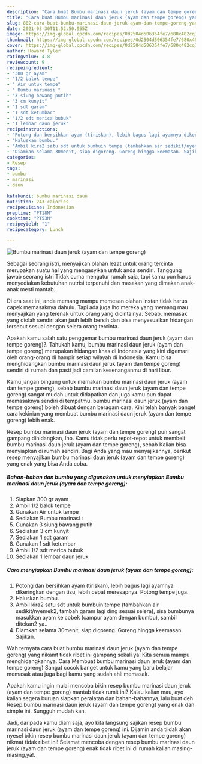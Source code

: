 ```yaml
---
description: "Cara buat Bumbu marinasi daun jeruk (ayam dan tempe goreng) yang nikmat dan Mudah Dibuat"
title: "Cara buat Bumbu marinasi daun jeruk (ayam dan tempe goreng) yang nikmat dan Mudah Dibuat"
slug: 802-cara-buat-bumbu-marinasi-daun-jeruk-ayam-dan-tempe-goreng-yang-nikmat-dan-mudah-dibuat
date: 2021-03-30T11:52:50.955Z
image: https://img-global.cpcdn.com/recipes/0d2504d506354fe7/680x482cq70/bumbu-marinasi-daun-jeruk-ayam-dan-tempe-goreng-foto-resep-utama.jpg
thumbnail: https://img-global.cpcdn.com/recipes/0d2504d506354fe7/680x482cq70/bumbu-marinasi-daun-jeruk-ayam-dan-tempe-goreng-foto-resep-utama.jpg
cover: https://img-global.cpcdn.com/recipes/0d2504d506354fe7/680x482cq70/bumbu-marinasi-daun-jeruk-ayam-dan-tempe-goreng-foto-resep-utama.jpg
author: Howard Tyler
ratingvalue: 4.8
reviewcount: 9
recipeingredient:
- "300 gr ayam"
- "1/2 balok tempe"
- " Air untuk tempe"
- " Bumbu marinasi "
- "3 siung bawang putih"
- "3 cm kunyit"
- "1 sdt garam"
- "1 sdt ketumbar"
- "1/2 sdt merica bubuk"
- "1 lembar daun jeruk"
recipeinstructions:
- "Potong dan bersihkan ayam (tiriskan), lebih bagus lagi ayamnya dikeringkan dengan tisu, lebih cepat meresapnya. Potong tempe juga."
- "Haluskan bumbu."
- "Ambil kira2 satu sdt untuk bumbuin tempe (tambahkan air sedikit/nyemek2, tambah garam lagi ding sesuai selera), sisa bumbunya masukkan ayam ke cobek (campur ayam dengan bumbu), sambil ditekan2 ya.."
- "Diamkan selama 30menit, siap digoreng. Goreng hingga keemasan. Sajikan."
categories:
- Resep
tags:
- bumbu
- marinasi
- daun

katakunci: bumbu marinasi daun 
nutrition: 243 calories
recipecuisine: Indonesian
preptime: "PT18M"
cooktime: "PT53M"
recipeyield: "1"
recipecategory: Lunch

---
```



![Bumbu marinasi daun jeruk (ayam dan tempe goreng)](https://img-global.cpcdn.com/recipes/0d2504d506354fe7/680x482cq70/bumbu-marinasi-daun-jeruk-ayam-dan-tempe-goreng-foto-resep-utama.jpg)

Sebagai seorang istri, menyajikan olahan lezat untuk orang tercinta merupakan suatu hal yang mengasyikan untuk anda sendiri. Tanggung jawab seorang istri Tidak cuma mengatur rumah saja, tapi kamu pun harus menyediakan kebutuhan nutrisi terpenuhi dan masakan yang dimakan anak-anak mesti mantab.

Di era  saat ini, anda memang mampu memesan olahan instan tidak harus capek memasaknya dahulu. Tapi ada juga lho mereka yang memang mau menyajikan yang terenak untuk orang yang dicintainya. Sebab, memasak yang diolah sendiri akan jauh lebih bersih dan bisa menyesuaikan hidangan tersebut sesuai dengan selera orang tercinta. 



Apakah kamu salah satu penggemar bumbu marinasi daun jeruk (ayam dan tempe goreng)?. Tahukah kamu, bumbu marinasi daun jeruk (ayam dan tempe goreng) merupakan hidangan khas di Indonesia yang kini digemari oleh orang-orang di hampir setiap wilayah di Indonesia. Kamu bisa menghidangkan bumbu marinasi daun jeruk (ayam dan tempe goreng) sendiri di rumah dan pasti jadi camilan kesenanganmu di hari libur.

Kamu jangan bingung untuk memakan bumbu marinasi daun jeruk (ayam dan tempe goreng), sebab bumbu marinasi daun jeruk (ayam dan tempe goreng) sangat mudah untuk didapatkan dan juga kamu pun dapat memasaknya sendiri di tempatmu. bumbu marinasi daun jeruk (ayam dan tempe goreng) boleh dibuat dengan beragam cara. Kini telah banyak banget cara kekinian yang membuat bumbu marinasi daun jeruk (ayam dan tempe goreng) lebih enak.

Resep bumbu marinasi daun jeruk (ayam dan tempe goreng) pun sangat gampang dihidangkan, lho. Kamu tidak perlu repot-repot untuk membeli bumbu marinasi daun jeruk (ayam dan tempe goreng), sebab Kalian bisa menyiapkan di rumah sendiri. Bagi Anda yang mau menyajikannya, berikut resep menyajikan bumbu marinasi daun jeruk (ayam dan tempe goreng) yang enak yang bisa Anda coba.

<!--inarticleads1-->

##### Bahan-bahan dan bumbu yang digunakan untuk menyiapkan Bumbu marinasi daun jeruk (ayam dan tempe goreng):

1. Siapkan 300 gr ayam
1. Ambil 1/2 balok tempe
1. Gunakan  Air untuk tempe
1. Sediakan  Bumbu marinasi :
1. Gunakan 3 siung bawang putih
1. Sediakan 3 cm kunyit
1. Sediakan 1 sdt garam
1. Gunakan 1 sdt ketumbar
1. Ambil 1/2 sdt merica bubuk
1. Sediakan 1 lembar daun jeruk




<!--inarticleads2-->

##### Cara menyiapkan Bumbu marinasi daun jeruk (ayam dan tempe goreng):

1. Potong dan bersihkan ayam (tiriskan), lebih bagus lagi ayamnya dikeringkan dengan tisu, lebih cepat meresapnya. Potong tempe juga.
1. Haluskan bumbu.
1. Ambil kira2 satu sdt untuk bumbuin tempe (tambahkan air sedikit/nyemek2, tambah garam lagi ding sesuai selera), sisa bumbunya masukkan ayam ke cobek (campur ayam dengan bumbu), sambil ditekan2 ya..
1. Diamkan selama 30menit, siap digoreng. Goreng hingga keemasan. Sajikan.




Wah ternyata cara buat bumbu marinasi daun jeruk (ayam dan tempe goreng) yang nikamt tidak ribet ini gampang sekali ya! Kita semua mampu menghidangkannya. Cara Membuat bumbu marinasi daun jeruk (ayam dan tempe goreng) Sangat cocok banget untuk kamu yang baru belajar memasak atau juga bagi kamu yang sudah ahli memasak.

Apakah kamu ingin mulai mencoba bikin resep bumbu marinasi daun jeruk (ayam dan tempe goreng) mantab tidak rumit ini? Kalau kalian mau, ayo kalian segera buruan siapkan peralatan dan bahan-bahannya, lalu buat deh Resep bumbu marinasi daun jeruk (ayam dan tempe goreng) yang enak dan simple ini. Sungguh mudah kan. 

Jadi, daripada kamu diam saja, ayo kita langsung sajikan resep bumbu marinasi daun jeruk (ayam dan tempe goreng) ini. Dijamin anda tiidak akan nyesel bikin resep bumbu marinasi daun jeruk (ayam dan tempe goreng) nikmat tidak ribet ini! Selamat mencoba dengan resep bumbu marinasi daun jeruk (ayam dan tempe goreng) enak tidak ribet ini di rumah kalian masing-masing,ya!.

